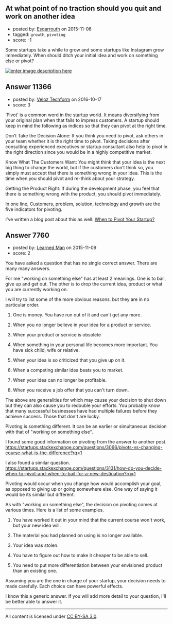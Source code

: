 ## At what point of no traction should you quit and work on another idea

- posted by: [Esqarrouth](https://stackexchange.com/users/3055586/esqarrouth) on 2015-11-06
- tagged: `growth`, `pivoting`
- score: -1

Some startups take a while to grow and some startups like Instagram grow immediately. When should ditch your initial idea and work on something else or pivot?

[![enter image description here][1]][1]


  [1]: http://i.stack.imgur.com/OFMtu.png


## Answer 11366

- posted by: [Veloz Techform](https://stackexchange.com/users/9435636/veloz-techform) on 2016-10-17
- score: 3

<p>‘Pivot’ is a common word in the startup world. It means diversifying from your original plan when that fails to impress customers. A startup should keep in mind the following as indices so that they can pivot at the right time.</p>

<p>Don’t Take the Decision Alone: If you think you need to pivot, ask others in your team whether it is the right time to pivot. Taking decisions after consulting experienced executives or startup consultant also help to pivot in the right direction since you would be in a highly competitive market.</p>

<p>Know What The Customers Want: You might think that your idea is the next big thing to change the world, but if the customers don’t think so, you simply must accept that there is something wrong in your idea. This is the time when you should pivot and re-think about your strategy.</p>

<p>Getting the Product Right: If during the development phase, you feel that there is something wrong with the product, you should pivot immediately.</p>

<p>In one line, Customers, problem, solution, technology and growth are the five indicators for pivoting.</p>

<p>I've written a blog post about this as well: <a href="http://veloztechform.com/blog/when-to-pivot-your-startup/" rel="nofollow">When to Pivot Your Startup?</a></p>



## Answer 7760

- posted by: [Learned Man](https://stackexchange.com/users/7236940/learned-man) on 2015-11-09
- score: 2

You have asked a question that has no single correct answer. There are many many answers.

For me "working on something else" has at least 2 meanings. One is to bail, give up and get out. The other is to drop the current idea, product or what you are currently working on. 

I will try to list some of the more obvious reasons. but they are in no particular order.

1) One is money. You have run out of it and can't get any more.

2) When you no longer believe in your idea for a product or service.

3) When your product or service is obsolete

4) When something in your personal life becomes more important. You have sick child, wife or relative.

5) When your idea is so criticized that you give up on it.

6) When a competing similar idea beats you to market.

7) When your idea can no longer be profitable.

8) When you receive a job offer that you can't turn down.

The above are generalities for which may cause your decision to shut down but they can also cause you to redouble your efforts. You probably know that many successful businesses have had multiple failures before they achieve success. Those that don't are lucky.

Pivoting is something different. It can be an earlier or simultaneous decision with that of "working on something else".

I found some good information on pivoting from the answer to another post. 
https://startups.stackexchange.com/questions/3066/pivots-vs-changing-course-what-is-the-difference?rq=1  

I also found a similar question. https://startups.stackexchange.com/questions/3131/how-do-you-decide-when-to-pivot-and-when-to-bail-for-a-new-destination?rq=1

Pivoting would occur when you change how would accomplish your goal, as opposed to giving up or going somewhere else. One way of saying it would be its similar but different. 

As with "working on something else", the decision on pivoting comes at various times. Here is a list of some examples.

1) You have worked it out in your mind that the current course won't work, but your new idea will.

2) The material you had planned on using is no longer available.

3) Your idea was stolen.

4) You have to figure out how to make it cheaper to be able to sell.

5) You need to put more differentiation between your envisioned product than an existing one.

Assuming you are the one in charge of your startup, your decision needs to made carefully. Each choice can have powerful effects.

I know this a generic answer. If you will add more detail to your question, I'll be better able to answer it.



---

All content is licensed under [CC BY-SA 3.0](https://creativecommons.org/licenses/by-sa/3.0/).
